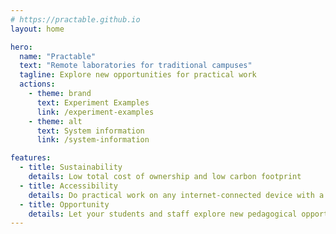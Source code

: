 ```yaml
---
# https://practable.github.io
layout: home

hero:
  name: "Practable"
  text: "Remote laboratories for traditional campuses"
  tagline: Explore new opportunities for practical work
  actions:
    - theme: brand
      text: Experiment Examples
      link: /experiment-examples
    - theme: alt
      text: System information
      link: /system-information

features:
  - title: Sustainability
    details: Low total cost of ownership and low carbon footprint 
  - title: Accessibility
    details: Do practical work on any internet-connected device with a browser
  - title: Opportunity
    details: Let your students and staff explore new pedagogical opportunities
---
```


